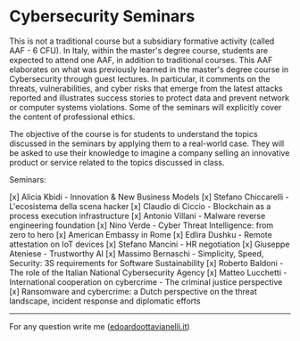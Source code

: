 # Cybersecurity Seminars

This is not a traditional course but a subsidiary formative activity (called AAF - 6 CFU). In Italy, within the master's degree course, students are expected to attend one AAF, in addition to traditional courses. This AAF elaborates on what was previously learned in the master's degree course in Cybersecurity through guest lectures. In particular, it comments on the threats, vulnerabilities, and cyber risks that emerge from the latest attacks reported and illustrates success stories to protect data and prevent network or computer systems violations. Some of the seminars will explicitly cover the content of professional ethics.

The objective of the course is for students to understand the topics discussed in the seminars by applying them to a real-world case. They will be asked to use their knowledge to imagine a company selling an innovative product or service related to the topics discussed in class.

Seminars:

[x] Alicia Kbidi - Innovation & New Business Models
[x] Stefano Chiccarelli - L'ecosistema della scena hacker
[x] Claudio di Ciccio - Blockchain as a process execution infrastructure
[x] Antonio Villani - Malware reverse engineering foundation
[x] Nino Verde - Cyber Threat Intelligence: from zero to hero
[x] American Embassy in Rome
[x] Edlira Dushku - Remote attestation on IoT devices
[x] Stefano Mancini - HR negotiation
[x] Giuseppe Ateniese - Trustworthy AI
[x] Massimo Bernaschi - Simplicity, Speed, Security: 3S requirements for Software Sustainability
[x] Roberto Baldoni - The role of the Italian National Cybersecurity Agency
[x] Matteo Lucchetti - International cooperation on cybercrime - The criminal justice perspective
[x] Ransomware and cybercrime: a Dutch perspective on the threat landscape, incident response and diplomatic efforts

---------

For any question write me ([edoardoottavianelli.it](https://www.edoardoottavianelli.it/))
